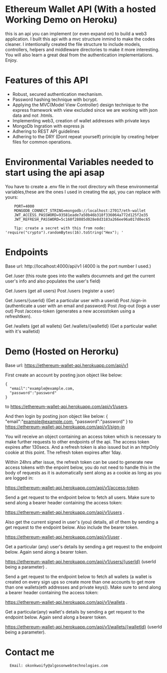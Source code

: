 # Ethereum Wallet API (With a hosted Working Demo on Heroku)
 this is an api you can implement (or even expand on) to build a web3 application. I built this api with a mvc structure inmind to make the codes cleaner. I intentionally created the file structure to include models, controllers, helpers and middleware directories to make it more interesting.
  You will also learn a great deal from the authentication implementations.
 Enjoy. 

# Features of this API

 * Robust, secured authentication mechanism. 
 * Password hashing technique with bcrypt.
 * Applying the MVC(Model View Controller) design technique to the express framework with view excluded since we are working with json data and not .htmls. 
 * Implementing web3, creation of wallet addresses with private keys 
 * MongoDb Ingration with express js
 * Adhering to REST API guidelines
 * Adhering to the DRY (Dont repeat yourself) principle by creating helper files for common operations.
# Environmental Variables needed to start using the api asap
  You have to create a .env file in the root directory wih these environmental variables,these are the ones I used in creating the api, you can replace with yours:

        PORT=4000
        MONGODB_CONNECT_STRING=mongodb://localhost:27017/eth-wallet
        JWT_ACCESS_PASSWORD=93581eade7a50b46b318f336064a772d125f2e35
        JWT_REFRESH_PASSWORD=5c160f28085d028e8d3183a266ee96a017d0ec65

        Tip: create a secret with this from node: 'require("crypto").randomBytes(16).toString("Hex"); '

# Endpoints

  

   Base url: http://localhost:4000/api/v1 (4000 is the port number I used.)

   Get /user (this route goes into the wallets documnets and get the current user's info and also populates the      user's field)

   Get /users (get all users)
   Post /users (register a user)

   Get /users/{userId} (Get a particular user with a userid)
   Post /sign-in (authenticate a user with an email and password)
   Post /log-out (logs a user out)
   Post /access-token (generates a new accesstoken using a refreshtken).
   
   Get /wallets (get all wallets)
   Get /wallets/{walletId} (Get a particular wallet with it's walletid)

   # Demo (Hosted on Herorku)
   Base url: https://ethereum-wallet-api.herokuapp.com/api/v1

   First create an account by posting json object  like below:
    
    {
      "email":"example@example.com,
      "password":"password"
    }

   to https://ethereum-wallet-api.herokuapp.com/api/v1/users.

   And then login by posting json object like below:
   {
      "email":"example@example.com,
      "password":"password"
    }
   to https://ethereum-wallet-api.herokuapp.com/api/v1/sign-in

   You will receive an object containing an access token which is necessary to make further requests to other endpoints of the api. The access token expires after 130secs. And a refresh token is also issued but in an httpOnly cookie at this point. The refresh token expires after 1day.
   
   Within 24hrs after issue, the refresh token can be used to generate new access tokens with the enpoint below, you do not need to handle this in the body of requests as it is automatically sent  along as a cookie as long as you are logged in:

   https://ethereum-wallet-api.herokuapp.com/api/v1/access-token.

   Send a get request to the endpoint below to fetch all users. Make sure to send along a bearer header containing the access token:

   https://ethereum-wallet-api.herokuapp.com/api/v1/users .

   Also get the current signed in user's (you) details, all of them by sending a get request to the endpoint below. Also include the bearer token.

   https://ethereum-wallet-api.herokuapp.com/api/v1/user .

   Get a particular (any) user's details by sending a get request to the endpoint below. Again send along a bearer token.
   
   https://ethereum-wallet-api.herokuapp.com/api/v1/users/{userId}   (userId being a parameter) .
  
   Send a get request to the endpoint below to fetch all wallets (a wallet is created on every sign ups so create more than one accounts to get more than one wallets(eth addresses and private keys)). Make sure to send along a bearer header containing the access token:

   https://ethereum-wallet-api.herokuapp.com/api/v1/wallets .

   Get a particular(any) wallet's details by sending a get request to the endpoint below. Again send along a bearer token.
   
   https://ethereum-wallet-api.herokuapp.com/api/v1/wallets/{walletId}   (userId being a parameter).



   # Contact me

      Email: okonkwoify@algosonwebtechnologies.com

        